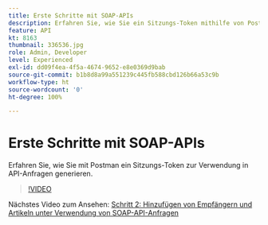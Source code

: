 ```yaml
---
title: Erste Schritte mit SOAP-APIs
description: Erfahren Sie, wie Sie ein Sitzungs-Token mithilfe von Postman zur Verwendung in API-Anfragen generieren
feature: API
kt: 8163
thumbnail: 336536.jpg
role: Admin, Developer
level: Experienced
exl-id: dd09f4ea-4f5a-4674-9652-e8e0369d9bab
source-git-commit: b1b8d8a99a551239c445fb588cbd126b66a53c9b
workflow-type: ht
source-wordcount: '0'
ht-degree: 100%

---
```


# Erste Schritte mit SOAP-APIs

Erfahren Sie, wie Sie mit Postman ein Sitzungs-Token zur Verwendung in API-Anfragen generieren.

>[!VIDEO](https://video.tv.adobe.com/v/336536?quality=12&learn=on)

Nächstes Video zum Ansehen: [Schritt 2: Hinzufügen von Empfängern und Artikeln unter Verwendung von SOAP-API-Anfragen](/help/tutorial-use-soap-apis/add-recipients-and-articles-using-soap-api-requests.md)
